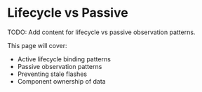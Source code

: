 # Lifecycle vs Passive

TODO: Add content for lifecycle vs passive observation patterns.

This page will cover:
- Active lifecycle binding patterns
- Passive observation patterns
- Preventing stale flashes
- Component ownership of data
